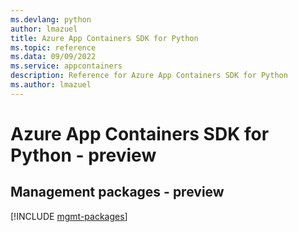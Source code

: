 ```yaml
---
ms.devlang: python
author: lmazuel
title: Azure App Containers SDK for Python
ms.topic: reference
ms.data: 09/09/2022
ms.service: appcontainers
description: Reference for Azure App Containers SDK for Python
ms.author: lmazuel
---
```

# Azure App Containers SDK for Python - preview

## Management packages - preview
[!INCLUDE [mgmt-packages](app-containers-mgmt-index.md)]